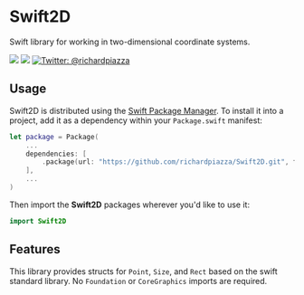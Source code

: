 # Swift2D

Swift library for working in two-dimensional coordinate systems.

<p>
  <img src="https://github.com/richardpiazza/Swift2D/workflows/Swift/badge.svg?branch=main" />
  <img src="https://img.shields.io/badge/Swift-5.2-orange.svg" />
  <a href="https://twitter.com/richardpiazza">
    <img src="https://img.shields.io/badge/twitter-@richardpiazza-blue.svg?style=flat" alt="Twitter: @richardpiazza" />
  </a>
</p>

## Usage

Swift2D is distributed using the [Swift Package Manager](https://swift.org/package-manager). To install it into a project, add it as a dependency within your `Package.swift` manifest:

```swift
let package = Package(
    ...
    dependencies: [
        .package(url: "https://github.com/richardpiazza/Swift2D.git", from: "1.0.0")
    ],
    ...
)
```

Then import the **Swift2D** packages wherever you'd like to use it:

```swift
import Swift2D
```

## Features

This library provides structs for `Point`, `Size`, and `Rect` based on the swift standard library. No `Foundation` or `CoreGraphics` imports are required.
